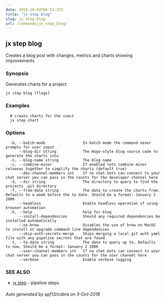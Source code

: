 ```yaml
---
date: 2018-10-03T06:53:37Z
title: "jx step blog"
slug: jx_step_blog
url: /commands/jx_step_blog/
---
```

## jx step blog

Creates a blog post with changes, metrics and charts showing improvements

### Synopsis

Generates charts for a project

```
jx step blog [flags]
```

### Examples

```
  # create charts for the cuect
  jx step chart
```

### Options

```
  -b, --batch-mode                 In batch mode the command never prompts for user input
      --blog-dir string            The Hugo-style blog source code to generate the charts into
  -n, --blog-name string           The blog name
  -c, --combine-minor              If enabled lets combine minor releases together to simplify the charts (default true)
      --dev-channel-members int    If no chat bots can connect to your chat server you can pass in the counts for the developer channel here
  -d, --dir string                 The directory to query to find the projects .git directory
  -f, --from-date string           The date to create the charts from. Defaults to a week before the to date. Should be a format: January 2 2006
      --headless                   Enable headless operation if using browser automation
  -h, --help                       help for blog
      --install-dependencies       Should any required dependencies be installed automatically
      --no-brew                    Disables the use of brew on MacOS to install or upgrade command line dependencies
      --skip-auth-secrets-merge    Skips merging a local git auth yaml file with any pipeline secrets that are found
  -t, --to-date string             The date to query up to. Defaults to now. Should be a format: January 2 2006
      --user-channel-members int   If no chat bots can connect to your chat server you can pass in the counts for the user channel here
      --verbose                    Enable verbose logging
```

### SEE ALSO

* [jx step](/commands/jx_step/)	 - pipeline steps

###### Auto generated by spf13/cobra on 3-Oct-2018
